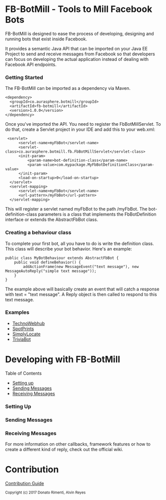 # FB-BotMill - Tools to Mill Facebook Bots
FB-BotMill is designed to ease the process of developing, designing and running bots that exist inside Facebook. 

It provides a semantic Java API that can be imported on your Java EE Project to send and receive messages from Facebook so that developers can focus on developing the actual application instead of dealing with Facebook API endpoints.

**<h3>Getting Started</h3>**
The FB-BotMill can be imported as a dependency via Maven.

	<dependency>
	  <groupId>co.aurasphere.botmill</groupId>
	  <artifactId>fb-botmill</artifactId>
	  <version>1.0.0</version>
	</dependency>

Once you've imported the API. You need to register the FbBotMillServlet. To do that, create a Servlet project in your IDE and add this to your web.xml:

     <servlet>
		  <servlet-name>myFbBot</servlet-name>
		  <servlet-class>co.aurasphere.botmill.fb.FbBotMillServlet</servlet-class>
		  <init-param>
			  <param-name>bot-definition-class</param-name>
			  <param-value>com.mypackage.MyFbBotDefinitionClass</param-value>
		  </init-param>
		  <load-on-startup>0</load-on-startup>
	  </servlet>
	  <servlet-mapping>
		  <servlet-name>myFbBot</servlet-name>
		  <url-pattern>/myFbBot</url-pattern>
	  </servlet-mapping>

This will register a servlet named myFbBot to the path /myFbBot. The bot-definition-class parameters is a class that implements the FbBotDefinition interface or extends the AbstractFbBot class.

**<h3>Creating a behaviour class</h3>**
To complete your first bot, all you have to do is write the definition class. This class will describe your bot behavior. Here's an example:

	public class MyBotBehaviour extends AbstractFbBot {
		public void defineBehavior() {
			addActionFrame(new MessageEvent("text message"), new MessageAutoReply("simple text message"));
		}
	}

The example above will basically create an event that will catch a response with text = "text message". A Reply object is then called to respond to this text message.

**<h3>Examples</h3>**

* [TechnoWebhub](https://www.facebook.com/twebhub/?fref=ts)
* [SpotPrints](https://www.facebook.com/spotprints00/?ref=settings)
* [SimplyLocate](https://www.facebook.com/SimplyLocate-1209810882431614/?fref=ts)
* [TriviaBot](https://www.facebook.com/TriviaBot-338552286519777/)

# Developing with FB-BotMill

Table of Contents
* [Setting up](#setting-up)
* [Sending Messages](#sending-messages)
* [Receiving Messages](#receiving-messages)

**<h3>Setting Up</h3>**
**<h3>Sending Messages</h3>**
**<h3>Receiving Messages</h3>**

For more information on other callbacks, framework features or how to create a different kind of reply, check out the official wiki.

# Contribution

[Contribution Guide](https://github.com/BotMill/fb-botmill/blob/master/CONTRIBUTING.md)

<sub>Copyright (c) 2017 Donato Rimenti, Alvin Reyes</sub>
